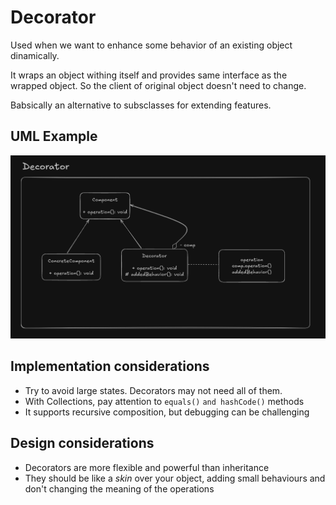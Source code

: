 # Decorator

Used when we want to enhance some behavior of an existing object dinamically.

It wraps an object withing itself and provides same interface as the wrapped object. So the 
client of original object doesn't need to change.

Babsically an alternative to subsclasses for extending features.

## UML Example

![alt text](decorator_uml_example.png)

## Implementation considerations

- Try to avoid large states. Decorators may not need all of them.
- With Collections, pay attention to `equals()` `and hashCode()` methods
- It supports recursive composition, but debugging can be challenging

## Design considerations

- Decorators are more flexible and powerful than inheritance
- They should be like a *skin* over your object, adding small behaviours and don't changing the meaning 
of the operations